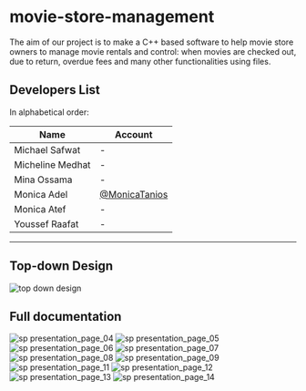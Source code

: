 # movie-store-management

The aim of our project is to make a C++ based software to help movie store owners to manage movie rentals and control: when movies are checked out, due to return, overdue fees and many other functionalities using files.

## Developers List

In alphabetical order:

| Name             | Account                                                      |
| ---------------- | ------------------------------------------------------------ |
| Michael Safwat   | -                                                            |
| Micheline Medhat | -                                                            |
| Mina Ossama      | -                                                            |
| Monica Adel      |[@MonicaTanios](https://github.com/MonicaTanios)              |
| Monica Atef      | -                                                            |
| Youssef Raafat   | -                                                            |

---

## Top-down Design

![top down design](https://user-images.githubusercontent.com/41103290/42925618-0a138c02-8b2f-11e8-9680-248692b22919.jpg)

## Full documentation

![sp presentation_page_04](https://user-images.githubusercontent.com/41103290/42925602-041e54e4-8b2f-11e8-92bb-21616ea54b02.png)
![sp presentation_page_05](https://user-images.githubusercontent.com/41103290/42925605-048aa270-8b2f-11e8-9b01-ca3c11eae96e.png)
![sp presentation_page_06](https://user-images.githubusercontent.com/41103290/42925606-050dfa62-8b2f-11e8-984a-d6845aedf6c2.png)
![sp presentation_page_07](https://user-images.githubusercontent.com/41103290/42925608-0598a586-8b2f-11e8-8ec6-04c49710cf27.png)
![sp presentation_page_08](https://user-images.githubusercontent.com/41103290/42925609-061e6874-8b2f-11e8-9bc1-01e85ca96255.png)
![sp presentation_page_09](https://user-images.githubusercontent.com/41103290/42925612-069f89cc-8b2f-11e8-87e3-eb385031cac9.png)
![sp presentation_page_11](https://user-images.githubusercontent.com/41103290/42925613-072c1edc-8b2f-11e8-8a79-3692845a6182.png)
![sp presentation_page_12](https://user-images.githubusercontent.com/41103290/42925615-07bc7360-8b2f-11e8-9749-f7008f3e3fb1.png)
![sp presentation_page_13](https://user-images.githubusercontent.com/41103290/42925616-088969e2-8b2f-11e8-8da1-5c33f171e3ce.png)
![sp presentation_page_14](https://user-images.githubusercontent.com/41103290/42925617-0946834c-8b2f-11e8-8d51-304fa8d37909.png)
